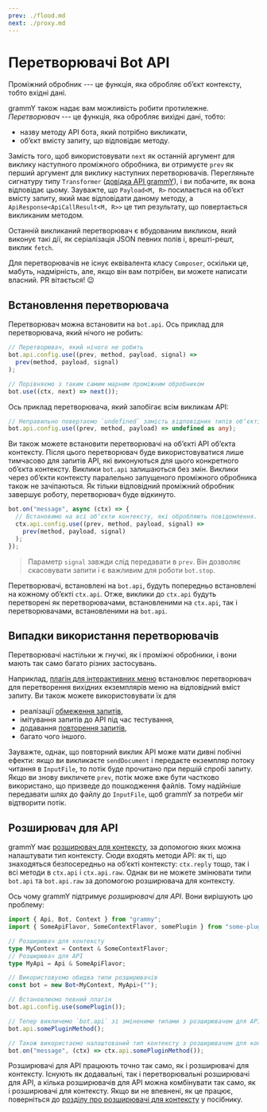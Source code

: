 ```yaml
---
prev: ./flood.md
next: ./proxy.md
---
```


# Перетворювачі Bot API

Проміжний обробник --- це функція, яка обробляє обʼєкт контексту, тобто вхідні дані.

grammY також надає вам можливість робити протилежне.
_Перетворювач_ --- це функція, яка обробляє вихідні дані, тобто:

- назву методу API бота, який потрібно викликати,
- обʼєкт вмісту запиту, що відповідає методу.

Замість того, щоб використовувати `next` як останній аргумент для виклику наступного проміжного обробника, ви отримуєте `prev` як перший аргумент для виклику наступних перетворювачів.
Перегляньте сигнатуру типу `Transformer` ([довідка API grammY](https://deno.land/x/grammy/mod.ts?s=Transformer)), і ви побачите, як вона відповідає цьому.
Зауважте, що `Payload<M, R>` посилається на обʼєкт вмісту запиту, який має відповідати даному методу, а `ApiResponse<ApiCallResult<M, R>>` це тип результату, що повертається викликаним методом.

Останній викликаний перетворювач є вбудованим викликом, який виконує такі дії, як серіалізація JSON певних полів і, врешті-решт, виклик `fetch`.

Для перетворювачів не існує еквівалента класу `Composer`, оскільки це, мабуть, надмірність, але, якщо він вам потрібен, ви можете написати власний.
PR вітається! :wink:

## Встановлення перетворювача

Перетворювач можна встановити на `bot.api`.
Ось приклад для перетворювача, який нічого не робить:

```ts
// Перетворювач, який нічого не робить
bot.api.config.use((prev, method, payload, signal) =>
  prev(method, payload, signal)
);

// Порівняємо з таким самим марним проміжним обробником
bot.use((ctx, next) => next());
```

Ось приклад перетворювача, який запобігає всім викликам API:

```ts
// Неправильно повертаємо `undefined` замість відповідних типів обʼєктів.
bot.api.config.use((prev, method, payload) => undefined as any);
```

Ви також можете встановити перетворювачі на обʼєкті API обʼєкта контексту.
Після цього перетворювач буде використовуватися лише тимчасово для запитів API, які виконуються для цього конкретного обʼєкта контексту.
Виклики `bot.api` залишаються без змін.
Виклики через обʼєкти контексту паралельно запущеного проміжного обробника також не зачіпаються.
Як тільки відповідний проміжний обробник завершує роботу, перетворювач буде відкинуто.

```ts
bot.on("message", async (ctx) => {
  // Встановимо на всі обʼєкти контексту, які обробляють повідомлення.
  ctx.api.config.use((prev, method, payload, signal) =>
    prev(method, payload, signal)
  );
});
```

> Параметр `signal` завжди слід передавати в `prev`.
> Він дозволяє скасовувати запити і є важливим для роботи `bot.stop`.

Перетворювачі, встановлені на `bot.api`, будуть попередньо встановлені на кожному обʼєкті `ctx.api`.
Отже, виклики до `ctx.api` будуть перетворені як перетворювачами, встановленими на `ctx.api`, так і перетворювачами, встановленими на `bot.api`.

## Випадки використання перетворювачів

Перетворювачі настільки ж гнучкі, як і проміжні обробники, і вони мають так само багато різних застосувань.

Наприклад, [плагін для інтерактивних меню](../plugins/menu.md) встановлює перетворювач для перетворення вихідних екземплярів меню на відповідний вміст запиту.
Ви також можете використовувати їх для

- реалізації [обмеження запитів](../plugins/transformer-throttler.md),
- імітування запитів до API під час тестування,
- додавання [повторення запитів](../plugins/auto-retry.md),
- багато чого іншого.

Зауважте, однак, що повторний виклик API може мати дивні побічні ефекти: якщо ви викликаєте `sendDocument` і передаєте екземпляр потоку читання в `InputFile`, то потік буде прочитано при першій спробі запиту.
Якщо ви знову викличете `prev`, потік може вже бути частково використано, що призведе до пошкодження файлів.
Тому надійніше передавати шлях до файлу до `InputFile`, щоб grammY за потреби міг відтворити потік.

## Розширювач для API

grammY має [розширювач для контексту](../guide/context.md#розширювач-для-контексту), за допомогою яких можна налаштувати тип контексту.
Сюди входять методи API: як ті, що знаходяться безпосередньо на обʼєкті контексту: `ctx.reply` тощо, так і всі методи в `ctx.api` і `ctx.api.raw`.
Однак ви не можете змінювати типи `bot.api` та `bot.api.raw` за допомогою розширювача для контексту.

Ось чому grammY підтримує _розширювачі для API_.
Вони вирішують цю проблему:

```ts
import { Api, Bot, Context } from "grammy";
import { SomeApiFlavor, SomeContextFlavor, somePlugin } from "some-plugin";

// Розширювач для контексту
type MyContext = Context & SomeContextFlavor;
// Розширювач для API
type MyApi = Api & SomeApiFlavor;

// Використовуємо обидва типи розширювачів
const bot = new Bot<MyContext, MyApi>("");

// Встановлюємо певний плагін
bot.api.config.use(somePlugin());

// Тепер викличемо `bot.api` зі зміненими типами з розширювачем для API.
bot.api.somePluginMethod();

// Також використаємо налаштований тип контексту з розширювачем для контексту.
bot.on("message", (ctx) => ctx.api.somePluginMethod());
```

Розширювачі для API працюють точно так само, як і розширювачі для контексту.
Існують як додавальні, так і перетворювальні розширювачі для API, а кілька розширювачів для API можна комбінувати так само, як і розширювачі для контексту.
Якщо ви не впевнені, як це працює, поверніться до [розділу про розширювачі для контексту](../guide/context.md#розширювач-для-контексту) у посібнику.
